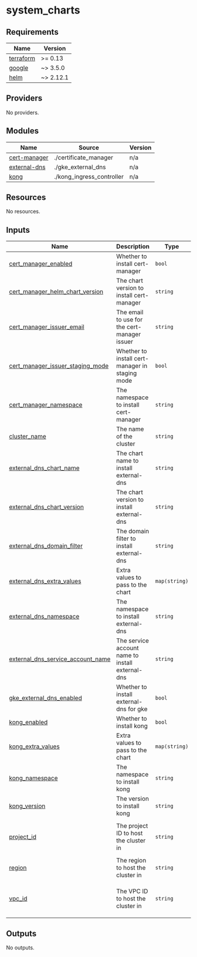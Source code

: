 # system_charts

<!-- BEGINNING OF PRE-COMMIT-TERRAFORM DOCS HOOK -->
## Requirements

| Name | Version |
|------|---------|
| <a name="requirement_terraform"></a> [terraform](#requirement\_terraform) | >= 0.13 |
| <a name="requirement_google"></a> [google](#requirement\_google) | ~> 3.5.0 |
| <a name="requirement_helm"></a> [helm](#requirement\_helm) | ~> 2.12.1 |

## Providers

No providers.

## Modules

| Name | Source | Version |
|------|--------|---------|
| <a name="module_cert-manager"></a> [cert-manager](#module\_cert-manager) | ./certificate_manager | n/a |
| <a name="module_external-dns"></a> [external-dns](#module\_external-dns) | ./gke_external_dns | n/a |
| <a name="module_kong"></a> [kong](#module\_kong) | ./kong_ingress_controller | n/a |

## Resources

No resources.

## Inputs

| Name | Description | Type | Default | Required |
|------|-------------|------|---------|:--------:|
| <a name="input_cert_manager_enabled"></a> [cert\_manager\_enabled](#input\_cert\_manager\_enabled) | Whether to install cert-manager | `bool` | `false` | no |
| <a name="input_cert_manager_helm_chart_version"></a> [cert\_manager\_helm\_chart\_version](#input\_cert\_manager\_helm\_chart\_version) | The chart version to install cert-manager | `string` | `"v1.11.0"` | no |
| <a name="input_cert_manager_issuer_email"></a> [cert\_manager\_issuer\_email](#input\_cert\_manager\_issuer\_email) | The email to use for the cert-manager issuer | `string` | `""` | no |
| <a name="input_cert_manager_issuer_staging_mode"></a> [cert\_manager\_issuer\_staging\_mode](#input\_cert\_manager\_issuer\_staging\_mode) | Whether to install cert-manager in staging mode | `bool` | `true` | no |
| <a name="input_cert_manager_namespace"></a> [cert\_manager\_namespace](#input\_cert\_manager\_namespace) | The namespace to install cert-manager | `string` | `"cert-manager"` | no |
| <a name="input_cluster_name"></a> [cluster\_name](#input\_cluster\_name) | The name of the cluster | `string` | n/a | yes |
| <a name="input_external_dns_chart_name"></a> [external\_dns\_chart\_name](#input\_external\_dns\_chart\_name) | The chart name to install external-dns | `string` | `"external-dns"` | no |
| <a name="input_external_dns_chart_version"></a> [external\_dns\_chart\_version](#input\_external\_dns\_chart\_version) | The chart version to install external-dns | `string` | `"1.12.0"` | no |
| <a name="input_external_dns_domain_filter"></a> [external\_dns\_domain\_filter](#input\_external\_dns\_domain\_filter) | The domain filter to install external-dns | `string` | `"Just a place holder to make this param Optional"` | no |
| <a name="input_external_dns_extra_values"></a> [external\_dns\_extra\_values](#input\_external\_dns\_extra\_values) | Extra values to pass to the chart | `map(string)` | `{}` | no |
| <a name="input_external_dns_namespace"></a> [external\_dns\_namespace](#input\_external\_dns\_namespace) | The namespace to install external-dns | `string` | `"external-dns"` | no |
| <a name="input_external_dns_service_account_name"></a> [external\_dns\_service\_account\_name](#input\_external\_dns\_service\_account\_name) | The service account name to install external-dns | `string` | `"external-dns"` | no |
| <a name="input_gke_external_dns_enabled"></a> [gke\_external\_dns\_enabled](#input\_gke\_external\_dns\_enabled) | Whether to install external-dns for gke | `bool` | `false` | no |
| <a name="input_kong_enabled"></a> [kong\_enabled](#input\_kong\_enabled) | Whether to install kong | `bool` | `false` | no |
| <a name="input_kong_extra_values"></a> [kong\_extra\_values](#input\_kong\_extra\_values) | Extra values to pass to the chart | `map(string)` | `{}` | no |
| <a name="input_kong_namespace"></a> [kong\_namespace](#input\_kong\_namespace) | The namespace to install kong | `string` | `"kong"` | no |
| <a name="input_kong_version"></a> [kong\_version](#input\_kong\_version) | The version to install kong | `string` | `"2.26.3"` | no |
| <a name="input_project_id"></a> [project\_id](#input\_project\_id) | The project ID to host the cluster in | `string` | `"Default value for AWS - to make this param Optional"` | no |
| <a name="input_region"></a> [region](#input\_region) | The region to host the cluster in | `string` | n/a | yes |
| <a name="input_vpc_id"></a> [vpc\_id](#input\_vpc\_id) | The VPC ID to host the cluster in | `string` | `"Default value for GCP - to make this param Optional"` | no |

## Outputs

No outputs.
<!-- END OF PRE-COMMIT-TERRAFORM DOCS HOOK -->

